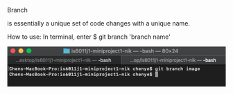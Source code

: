 Branch

is essentially a unique set of code changes with a unique name. 

How to use: In terminal, enter $ git branch 'branch name'

![branch image](https://github.com/nikshanpatel/is6011j1-miniproject1-nik/blob/master/git_branch.png)



